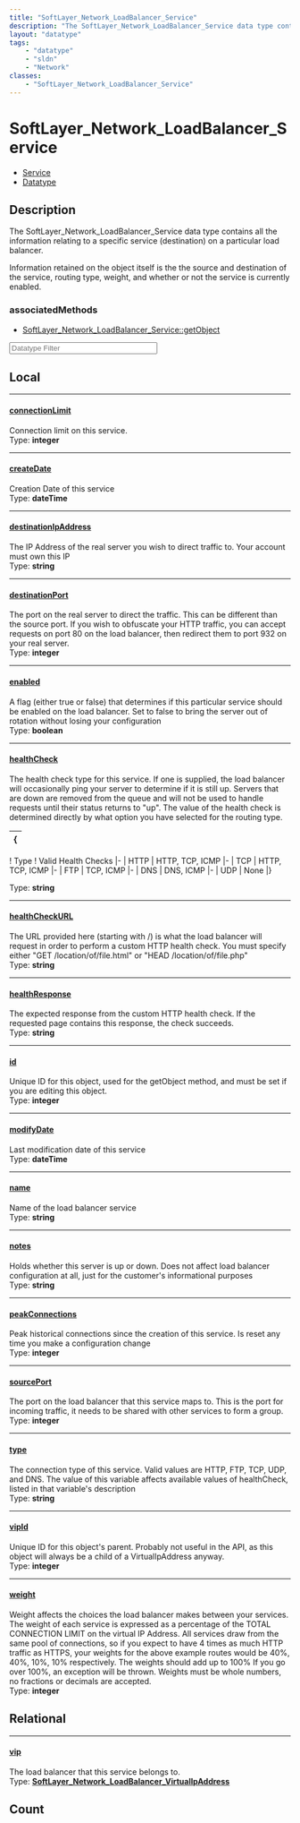```yaml
---
title: "SoftLayer_Network_LoadBalancer_Service"
description: "The SoftLayer_Network_LoadBalancer_Service data type contains all the information relating to a specific service (destin... "
layout: "datatype"
tags:
    - "datatype"
    - "sldn"
    - "Network"
classes:
    - "SoftLayer_Network_LoadBalancer_Service"
---
```


# SoftLayer_Network_LoadBalancer_Service
<div id='service-datatype'>
    <ul id='sldn-reference-tabs'>
    <li id='service'> <a href='/reference/services/SoftLayer_Network_LoadBalancer_Service' >Service</a></li>    <li id='datatype'> <a href='/reference/datatypes/SoftLayer_Network_LoadBalancer_Service' >Datatype</a></li>
    </ul>
</div>

## Description 
The SoftLayer_Network_LoadBalancer_Service data type contains all the information relating to a specific service (destination) on a particular load balancer. 

Information retained on the object itself is the the source and destination of the service, routing type, weight, and whether or not the service is currently enabled. 


### associatedMethods

*  [SoftLayer_Network_LoadBalancer_Service::getObject](/reference/services/SoftLayer_Network_LoadBalancer_Service/getObject )





<!-- Filer BEGIN -->
<div class="view-filters">
        <div class="clearfix">
            <div class="search-input-box">
                <input placeholder="Datatype Filter" onkeyup="titleSearch(inputId='prop-input', divId='properties', elementClass='prop-row')" 
                    type="text" id="prop-input" value="" size="30" maxlength="128" class="form-text">
            </div>
        </div>
</div>
<!-- Filer END -->

<div id="properties" class="content">
<div id="localProperties" class="prop-content" >

## Local
<div class="prop-row">

-----
[connectionLimit]: #connectionlimit
#### [connectionLimit]
Connection limit on this service.  
<span class="type-label">Type: </span>**integer**


</div>
<div class="prop-row">

-----
[createDate]: #createdate
#### [createDate]
Creation Date of this service  
<span class="type-label">Type: </span>**dateTime**


</div>
<div class="prop-row">

-----
[destinationIpAddress]: #destinationipaddress
#### [destinationIpAddress]
The IP Address of the real server you wish to direct traffic to.  Your account must own this IP  
<span class="type-label">Type: </span>**string**


</div>
<div class="prop-row">

-----
[destinationPort]: #destinationport
#### [destinationPort]
The port on the real server to direct the traffic.  This can be different than the source port.  If you wish to obfuscate your HTTP traffic, you can accept requests on port 80 on the load balancer, then redirect them to port 932 on your real server.  
<span class="type-label">Type: </span>**integer**


</div>
<div class="prop-row">

-----
[enabled]: #enabled
#### [enabled]
A flag (either true or false) that determines if this particular service should be enabled on the load balancer.  Set to false to bring the server out of rotation without losing your configuration  
<span class="type-label">Type: </span>**boolean**


</div>
<div class="prop-row">

-----
[healthCheck]: #healthcheck
#### [healthCheck]
The health check type for this service.  If one is supplied, the load balancer will occasionally ping your server to determine if it is still up.  Servers that are down are removed from the queue and will not be used to handle requests until their status returns to "up".  The value of the health check is determined directly by what option you have selected for the routing type. 

{| 
|-
! Type
! Valid Health Checks
|-
| HTTP
| HTTP, TCP, ICMP
|-
| TCP
| HTTP, TCP, ICMP
|-
| FTP
| TCP, ICMP
|-
| DNS
| DNS, ICMP
|-
| UDP
| None
|}

  
<span class="type-label">Type: </span>**string**


</div>
<div class="prop-row">

-----
[healthCheckURL]: #healthcheckurl
#### [healthCheckURL]
The URL provided here (starting with /) is what the load balancer will request in order to perform a custom HTTP health check.  You must specify either "GET /location/of/file.html" or "HEAD /location/of/file.php"  
<span class="type-label">Type: </span>**string**


</div>
<div class="prop-row">

-----
[healthResponse]: #healthresponse
#### [healthResponse]
The expected response from the custom HTTP health check.  If the requested page contains this response, the check succeeds.  
<span class="type-label">Type: </span>**string**


</div>
<div class="prop-row">

-----
[id]: #id
#### [id]
Unique ID for this object, used for the getObject method, and must be set if you are editing this object.  
<span class="type-label">Type: </span>**integer**


</div>
<div class="prop-row">

-----
[modifyDate]: #modifydate
#### [modifyDate]
Last modification date of this service  
<span class="type-label">Type: </span>**dateTime**


</div>
<div class="prop-row">

-----
[name]: #name
#### [name]
Name of the load balancer service  
<span class="type-label">Type: </span>**string**


</div>
<div class="prop-row">

-----
[notes]: #notes
#### [notes]
Holds whether this server is up or down.  Does not affect load balancer configuration at all, just for the customer's informational purposes  
<span class="type-label">Type: </span>**string**


</div>
<div class="prop-row">

-----
[peakConnections]: #peakconnections
#### [peakConnections]
Peak historical connections since the creation of this service.  Is reset any time you make a configuration change  
<span class="type-label">Type: </span>**integer**


</div>
<div class="prop-row">

-----
[sourcePort]: #sourceport
#### [sourcePort]
The port on the load balancer that this service maps to.  This is the port for incoming traffic, it needs to be shared with other services to form a group.  
<span class="type-label">Type: </span>**integer**


</div>
<div class="prop-row">

-----
[type]: #type
#### [type]
The connection type of this service.  Valid values are HTTP, FTP, TCP, UDP, and DNS.  The value of this variable affects available values of healthCheck, listed in that variable's description  
<span class="type-label">Type: </span>**string**


</div>
<div class="prop-row">

-----
[vipId]: #vipid
#### [vipId]
Unique ID for this object's parent.  Probably not useful in the API, as this object will always be a child of a VirtualIpAddress anyway.  
<span class="type-label">Type: </span>**integer**


</div>
<div class="prop-row">

-----
[weight]: #weight
#### [weight]
Weight affects the choices the load balancer makes between your services.  The weight of each service is expressed as a percentage of the TOTAL CONNECTION LIMIT on the virtual IP Address.  All services draw from the same pool of connections, so if you expect to have 4 times as much HTTP traffic as HTTPS, your weights for the above example routes would be 40%, 40%, 10%, 10% respectively.  The weights should add up to 100%  If you go over 100%, an exception will be thrown.  Weights must be whole numbers, no fractions or decimals are accepted.   
<span class="type-label">Type: </span>**integer**


</div>
</div>
<!-- LOCAL PROPERTY END -->

<div id="relationalProperties"  class="prop-content" >

## Relational
<div class="prop-row">

-----
[vip]: #vip
#### [vip]
The load balancer that this service belongs to.  
<span class="type-label">Type: </span>**<a href='/reference/datatypes/SoftLayer_Network_LoadBalancer_VirtualIpAddress'>SoftLayer_Network_LoadBalancer_VirtualIpAddress </a>**


</div>

## Count
</div>


